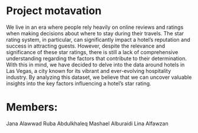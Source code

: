 # Project motavation
We live in an era where people rely heavily on online reviews and ratings when making decisions about where to stay during their travels. The star rating system, in particular, can significantly impact a hotel’s reputation and success in attracting guests. However, despite the relevance and significance of these star ratings, there is still a lack of comprehensive understanding regarding the factors that contribute to their determination.
With this in mind, we have decided to delve into the data around hotels in Las Vegas, a city known for its vibrant and ever-evolving hospitality industry. By analyzing this dataset, we believe that we can uncover valuable insights into the key factors influencing a hotel’s star rating.

# Members: 
Jana Alawwad
Ruba Abdulkhaleq
Mashael Alburaidi
Lina Alfawzan
